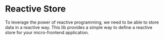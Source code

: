 # Reactive Store

To leverage the power of reactive programming, we need to be able to store data in a reactive way.
This lib provides a simple way to define a reactive store for your micro-frontend application.
